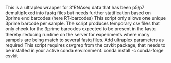 This is a ultraplex wrapper for 3'RNAseq data that has been p5/p7 demultiplexed into fastq files but needs further statification based on 3prime end barcodes (here RT-barcodes) 
This script only allows one unique 3prime barcode per sample. The script produces temporary csv files that only check for the 3prime barcodes expected to be present in the fastq
thereby reducing runtime on the server for experiments where many sampels are being match to several fastq files. Add ultraplex parameters as required
This script requires csvgrep from the csvkit package, that needs to be installed in your active conda environment. conda install -c conda-forge csvkit
